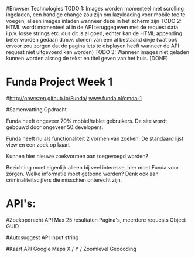 #Browser Technologies
TODO 1: Images worden momenteel met scrolling ingeladen, een handige change zou zijn om lazyloading voor mobile toe te voegen, alleen images inladen wanneer deze in het scherm zijn
TODO 2: HTML wordt momenteel al in de API teruggegeven met de request data i.p.v. losse strings etc. dus dit is al goed, echter kan de HTML appending beter worden gedaan d.m.v. clonen van een al bestaand divje (wat ook ervoor zou zorgen dat de pagina iets te displayen heeft wanneer de API request niet uitgevoerd kan worden)
TODO 3: Wanneer images niet geladen kunnen worden alsnog de tekst en titel geven van het huis. (DONE)


# Funda Project Week 1
#http://onwezen.github.io/Funda/
www.funda.nl/cmda-1

#Samenvatting Opdracht

Funda heeft ongeveer 70% mobiel/tablet gebruikers.
De site wordt gebouwd door ongeveer 50 developers.

Funda heeft nu als functionaliteit 2 vormen van zoeken:
De standaard lijst view en een zoek op kaart

Kunnen hier nieuwe zoekvormen aan toegevoegd worden?

Bezichting moet eigenlijk alleen bij veel interesse, hier moet Funda voor zorgen.
Welke informatie moet getoond worden? Denk ook aan criminaliteitscijfers die misschien onterecht zijn.


# API's:

#Zoekopdracht API
Max 25 resultaten
Pagina's, meerdere requests
Object GUID

#Autosuggest API
Input string

#Kaart API
Google Maps
X / Y / Zoomlevel
Geocoding

